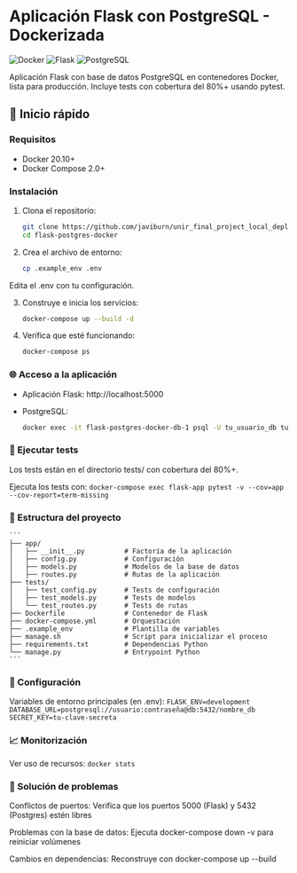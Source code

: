 # Aplicación Flask con PostgreSQL - Dockerizada

![Docker](https://img.shields.io/badge/Docker-2CA5E0?style=for-the-badge&logo=docker&logoColor=white)
![Flask](https://img.shields.io/badge/Flask-000000?style=for-the-badge&logo=flask&logoColor=white)
![PostgreSQL](https://img.shields.io/badge/PostgreSQL-316192?style=for-the-badge&logo=postgresql&logoColor=white)

Aplicación Flask con base de datos PostgreSQL en contenedores Docker, lista para producción. Incluye tests con cobertura del 80%+ usando pytest.

## 🚀 Inicio rápido

### Requisitos
- Docker 20.10+
- Docker Compose 2.0+

### Instalación
1. Clona el repositorio:
   ```bash
   git clone https://github.com/javiburn/unir_final_project_local_deployment.git
   cd flask-postgres-docker
   ```

2. Crea el archivo de entorno:

    ```bash
    cp .example_env .env
    ```

Edita el .env con tu configuración.

3. Construye e inicia los servicios:

    ```bash
    docker-compose up --build -d
    ```

4. Verifica que esté funcionando:

    ```bash
    docker-compose ps
    ```

### 🌐 Acceso a la aplicación
- Aplicación Flask: http://localhost:5000

- PostgreSQL:

    ```bash
    docker exec -it flask-postgres-docker-db-1 psql -U tu_usuario_db tu_base_de_datos
    ```

### 🧪 Ejecutar tests
Los tests están en el directorio tests/ con cobertura del 80%+.

Ejecuta los tests con:
    ```
    docker-compose exec flask-app pytest -v --cov=app --cov-report=term-missing
    ```

### 📂 Estructura del proyecto
    ```
    ├── app/
    │   ├── __init__.py          # Factoría de la aplicación
    │   ├── config.py            # Configuración
    │   ├── models.py            # Modelos de la base de datos
    │   ├── routes.py            # Rutas de la aplicación
    ├── tests/
    │   ├── test_config.py       # Tests de configuración
    │   ├── test_models.py       # Tests de modelos
    │   └── test_routes.py       # Tests de rutas
    ├── Dockerfile               # Contenedor de Flask
    ├── docker-compose.yml       # Orquestación
    ├── .example_env             # Plantilla de variables
    ├── manage.sh                # Script para inicializar el proceso
    ├── requirements.txt         # Dependencias Python
    └── manage.py                # Entrypoint Python
    ```

### 🔧 Configuración
Variables de entorno principales (en .env):
    ```
    FLASK_ENV=development
    DATABASE_URL=postgresql://usuario:contraseña@db:5432/nombre_db
    SECRET_KEY=tu-clave-secreta
    ```

### 📈 Monitorización
Ver uso de recursos:
    ```
    docker stats
    ```
### 🚨 Solución de problemas
Conflictos de puertos: Verifica que los puertos 5000 (Flask) y 5432 (Postgres) estén libres

Problemas con la base de datos: Ejecuta docker-compose down -v para reiniciar volúmenes

Cambios en dependencias: Reconstruye con docker-compose up --build